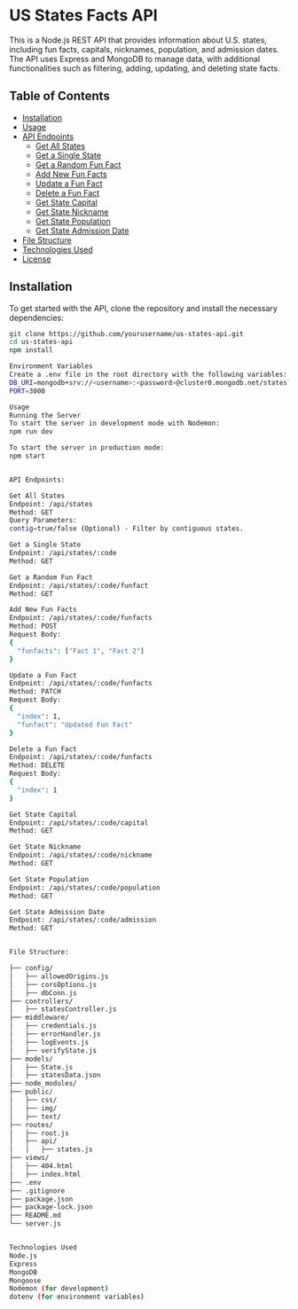 # US States Facts API

This is a Node.js REST API that provides information about U.S. states, including fun facts, capitals, nicknames, population, and admission dates. The API uses Express and MongoDB to manage data, with additional functionalities such as filtering, adding, updating, and deleting state facts.

## Table of Contents
- [Installation](#installation)
- [Usage](#usage)
- [API Endpoints](#api-endpoints)
  - [Get All States](#get-all-states)
  - [Get a Single State](#get-a-single-state)
  - [Get a Random Fun Fact](#get-a-random-fun-fact)
  - [Add New Fun Facts](#add-new-fun-facts)
  - [Update a Fun Fact](#update-a-fun-fact)
  - [Delete a Fun Fact](#delete-a-fun-fact)
  - [Get State Capital](#get-state-capital)
  - [Get State Nickname](#get-state-nickname)
  - [Get State Population](#get-state-population)
  - [Get State Admission Date](#get-state-admission-date)
- [File Structure](#file-structure)
- [Technologies Used](#technologies-used)
- [License](#license)

## Installation

To get started with the API, clone the repository and install the necessary dependencies:

```bash
git clone https://github.com/yourusername/us-states-api.git
cd us-states-api
npm install

Environment Variables
Create a .env file in the root directory with the following variables: 
DB_URI=mongodb+srv://<username>:<password>@cluster0.mongodb.net/states?retryWrites=true&w=majority
PORT=3000

Usage
Running the Server
To start the server in development mode with Nodemon:
npm run dev

To start the server in production mode:
npm start


API Endpoints:

Get All States
Endpoint: /api/states
Method: GET
Query Parameters:
contig=true/false (Optional) - Filter by contiguous states.

Get a Single State
Endpoint: /api/states/:code
Method: GET

Get a Random Fun Fact
Endpoint: /api/states/:code/funfact
Method: GET

Add New Fun Facts
Endpoint: /api/states/:code/funfacts
Method: POST
Request Body:
{
  "funfacts": ["Fact 1", "Fact 2"]
}

Update a Fun Fact
Endpoint: /api/states/:code/funfacts
Method: PATCH
Request Body:
{
  "index": 1,
  "funfact": "Updated Fun Fact"
}

Delete a Fun Fact
Endpoint: /api/states/:code/funfacts
Method: DELETE
Request Body:
{
  "index": 1
}

Get State Capital
Endpoint: /api/states/:code/capital
Method: GET

Get State Nickname
Endpoint: /api/states/:code/nickname
Method: GET

Get State Population
Endpoint: /api/states/:code/population
Method: GET

Get State Admission Date
Endpoint: /api/states/:code/admission
Method: GET


File Structure:

├── config/
│   ├── allowedOrigins.js
│   ├── corsOptions.js
│   ├── dbConn.js
├── controllers/
│   ├── statesController.js
├── middleware/
│   ├── credentials.js
│   ├── errorHandler.js
│   ├── logEvents.js
│   ├── verifyState.js
├── models/
│   ├── State.js
│   ├── statesData.json
├── node_modules/
├── public/
│   ├── css/
│   ├── img/
│   ├── text/
├── routes/
│   ├── root.js
│   ├── api/
│   │   ├── states.js
├── views/
│   ├── 404.html
│   ├── index.html
├── .env
├── .gitignore
├── package.json
├── package-lock.json
├── README.md
└── server.js


Technologies Used
Node.js
Express
MongoDB
Mongoose
Nodemon (for development)
dotenv (for environment variables)